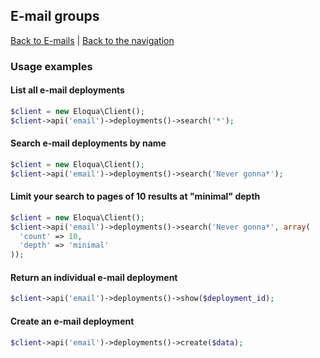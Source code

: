 ## E-mail groups
[Back to E-mails](../emails.md) | [Back to the navigation](../index.md)

### Usage examples

#### List all e-mail deployments
```php
$client = new Eloqua\Client();
$client->api('email')->deployments()->search('*');
```

#### Search e-mail deployments by name
```php
$client = new Eloqua\Client();
$client->api('email')->deployments()->search('Never gonna*');
```

#### Limit your search to pages of 10 results at "minimal" depth
```php
$client = new Eloqua\Client();
$client->api('email')->deployments()->search('Never gonna*', array(
  'count' => 10,
  'depth' => 'minimal'
));
```

#### Return an individual e-mail deployment
```php
$client->api('email')->deployments()->show($deployment_id);
```

#### Create an e-mail deployment
```php
$client->api('email')->deployments()->create($data);
```

[all Minimal EmailDeployment keys]: http://secure.eloqua.com/api/docs/Static/Rest/2.0/doc.htm#EmailDeployment

